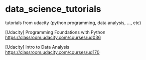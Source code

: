 # data_science_tutorials
tutorials from udacity (python programming, data analysis, ..., etc)

[Udacity]  Programming Foundations with Python
https://classroom.udacity.com/courses/ud036

[Udacity]  Intro to Data Analysis 
https://classroom.udacity.com/courses/ud170
